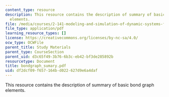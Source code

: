 ```yaml
---
content_type: resource
description: This resource contains the description of summary of basic bond graph
  elements.
file: /media/courses/2-141-modeling-and-simulation-of-dynamic-systems-fall-2006/df2dcf09f657164bd022627d9e6a4daf_bondgraph_sumary.pdf
file_type: application/pdf
learning_resource_types: []
license: https://creativecommons.org/licenses/by-nc-sa/4.0/
ocw_type: OCWFile
parent_title: Study Materials
parent_type: CourseSection
parent_uid: d3c65f49-3b76-6b3c-eb42-bf3de285892b
resourcetype: Document
title: bondgraph_sumary.pdf
uid: df2dcf09-f657-164b-d022-627d9e6a4daf
---
```

This resource contains the description of summary of basic bond graph elements.